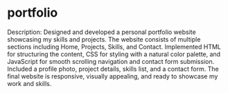 # portfolio
Description: Designed and developed a personal portfolio website showcasing my skills and projects. The website consists of multiple sections including Home, Projects, Skills, and Contact. Implemented HTML for structuring the content, CSS for styling with a natural color palette, and JavaScript for smooth scrolling navigation and contact form submission. Included a profile photo, project details, skills list, and a contact form. The final website is responsive, visually appealing, and ready to showcase my work and skills.
